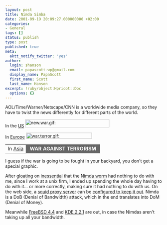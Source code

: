 ```yaml
---
layout: post
title: Nimda Simba
date: 2001-09-19 20:09:27.000000000 +02:00
categories:
- General
tags: []
status: publish
type: post
published: true
meta:
  aktt_notify_twitter: 'yes'
author:
  login: shanson
  email: papascott-wp@gmail.com
  display_name: PapaScott
  first_name: Scott
  last_name: Hanson
excerpt: !ruby/object:Hpricot::Doc
  options: {}
---
```

<p>AOL/Time/Warner/Netscape/CNN is a worldwide media company, so they have to twist the news differently for different parts of the world.</p>
<p>In the <a href="http://www.cnn.com/">US</a> <img src="http://www.papascott.de/wordpress/wp-content/uploads/2001/09/newwar.gif" height="26" width="270" border="0" alt="new.war.gif: " /></p>
<p>In <a href="http://europe.cnn.com/">Europe</a> <img src="http://www.papascott.de/wordpress/wp-content/uploads/2001/09/warterror.gif" height="19" width="211" border="0" alt="war.terror.gif: " /></p>
<table cellspacing="0" border="0" cellpadding="0">
<tr>
<td>In&nbsp;<a href="http://asia.cnn.com/">Asia</a> </td>
<td valign="top" bgcolor="#666666"><font color="white"><b>&nbsp;WAR&nbsp;AGAINST&nbsp;TERRORISM&nbsp;</b></font></td>
</tr>
</table>
<p>I guess if the war is going to be fought in your backyard, you don't get a special graphic.</p>
<p>After <a href="http://editorial.inessential.com/discuss/msgReader$1593?mode=day">gloating</a> on <a href="http://inessential.com">inessential</a> that the <a href="http://www.incidents.org/react/nimda.php">Nimda worm</a> had nothing to do with me, since I work at a unix firm, I ended up spending the whole day having to do with it... or more correctly, making sure it had nothing to do with us. On the web side, a <a href="http://www.squid-cache.org">squid proxy server</a> can be <a href="http://www.ix.de/newsticker/data/ju-18.09.01-001/">configured to keep it out</a>. Nimda is a DoB (Denial of Bandwidth) attack, which in the end translates into DoM (Denial of Money).</p>
<p>Meanwhile <a href="http://www.freebsd.org/releases/4.4R/announce.html">FreeBSD 4.4</a> and <a href="http://www.kde.org/announcements/announce-2.2.1.html">KDE 2.2.1</a> are out, in case the Nimdas aren't taking up all your bandwidth.</p>
